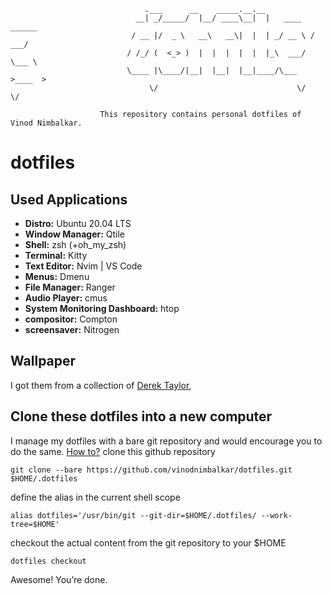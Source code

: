 ```
                              .___      __    _____.__.__
                            __| _/_____/  |__/ ____\__|  |   ____   ______
                           / __ |/  _ \   __\   __\|  |  | _/ __ \ /  ___/
                          / /_/ (  <_> )  |  |  |  |  |  |_\  ___/ \___ \
                          \____ |\____/|__|  |__|  |__|____/\___  >____  >
                               \/                               \/     \/

                    This repository contains personal dotfiles of Vinod Nimbalkar.
```

# dotfiles

## Used Applications

- **Distro:** Ubuntu 20.04 LTS
- **Window Manager:** Qtile
- **Shell:** zsh (+oh_my_zsh)
- **Terminal:** Kitty
- **Text Editor:** Nvim | VS Code
- **Menus:** Dmenu
- **File Manager:** Ranger
- **Audio Player:** cmus
- **System Monitoring Dashboard:** htop
- **compositor:** Compton
- **screensaver:** Nitrogen

## Wallpaper

I got them from a collection of [Derek Taylor](https://gitlab.com/dwt1/wallpapers),

## Clone these dotfiles into a new computer

I manage my dotfiles with a bare git repository and would encourage you to do the same. [How to?](https://www.atlassian.com/git/tutorials/dotfiles)
clone this github repository

```
git clone --bare https://github.com/vinodnimbalkar/dotfiles.git $HOME/.dotfiles
```

define the alias in the current shell scope

```
alias dotfiles='/usr/bin/git --git-dir=$HOME/.dotfiles/ --work-tree=$HOME'
```

checkout the actual content from the git repository to your $HOME

```
dotfiles checkout
```

Awesome! You’re done.

